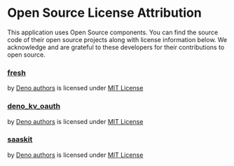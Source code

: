 # Open Source License Attribution

This application uses Open Source components. You can find the source
code of their open source projects along with license information below.
We acknowledge and are grateful to these developers for their contributions
to open source.

### [fresh](https://github.com/denoland/fresh)

by [Deno authors](https://github.com/denoland) is licensed under [MIT License](https://github.com/denoland/fresh/blob/master/LICENSE)

### [deno_kv_oauth](https://github.com/denoland/deno_kv_oauth)

by [Deno authors](https://github.com/denoland) is licensed under [MIT License](https://github.com/denoland/deno_kv_oauth/blob/master/LICENSE)

### [saaskit](https://github.com/denoland/saaskit)

by [Deno authors](https://github.com/denoland) is licensed under [MIT License](https://github.com/denoland/saaskit/blob/master/LICENSE)